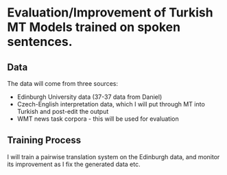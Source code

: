 # Evaluation/Improvement of Turkish MT Models trained on spoken sentences.

## Data
The data will come from three sources:
* Edinburgh University data (37-37 data from Daniel)
* Czech-English interpretation data, which I will put through MT into Turkish and post-edit the output
* WMT news task corpora - this will be used for evaluation

## Training Process
I will train a pairwise translation system on the Edinburgh data, and monitor its improvement as I fix the generated data etc.
